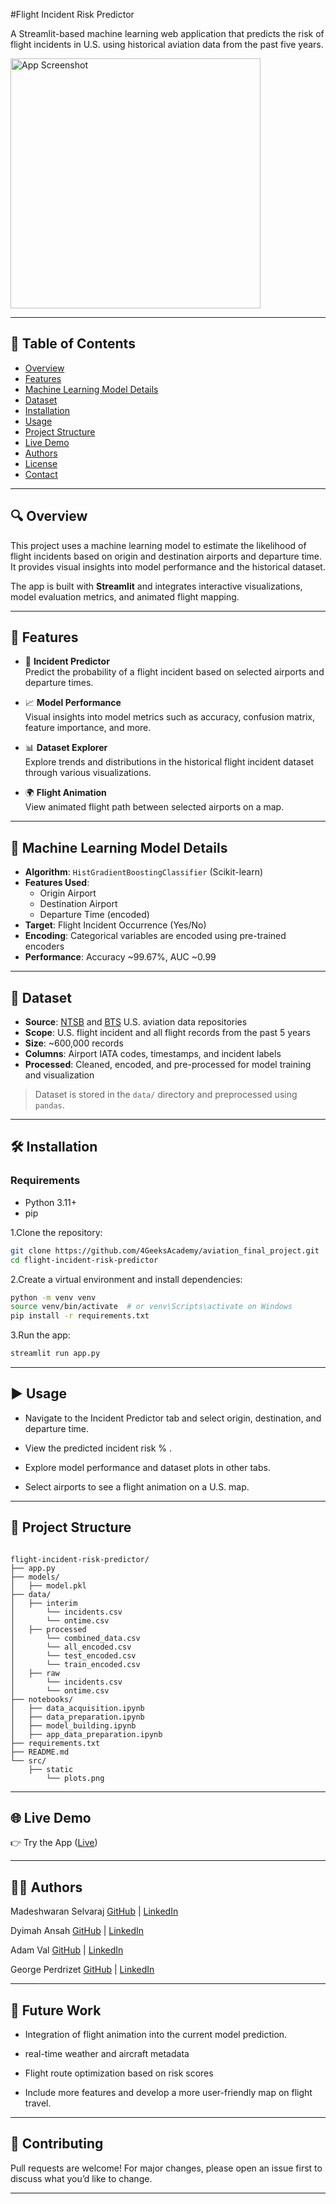 #Flight Incident Risk Predictor

A Streamlit-based machine learning web application that predicts the risk of flight incidents in U.S. using historical aviation data from the past five years.

<img src="https://github.com/4GeeksAcademy/Madesh10-aviation_final_project/blob/main/src/static/photo.jpg" alt="App Screenshot" width="400" img src="https://github.com/4GeeksAcademy/Madesh10-aviation_final_project/blob/main/src/static/Logo.png" alt="Logo" width="400"/>

---

## 📌 Table of Contents

- [Overview](#-overview)
- [Features](#-features)
- [Machine Learning Model Details](#-machine-learning-model-details)
- [Dataset](#-dataset)
- [Installation](#-installation)
- [Usage](#-usage)
- [Project Structure](#-project-structure)
- [Live Demo](#-live-demo)
- [Authors](#-authors)
- [License](#-license)
- [Contact](#-contact)

---

## 🔍 Overview

This project uses a machine learning model to estimate the likelihood of flight incidents based on origin and destination airports and departure time. It provides visual insights into model performance and the historical dataset.

The app is built with **Streamlit** and integrates interactive visualizations, model evaluation metrics, and animated flight mapping.

---

## 🚀 Features

- 🔮 **Incident Predictor**  
  Predict the probability of a flight incident based on selected airports and departure times.

- 📈 **Model Performance**  
  Visual insights into model metrics such as accuracy, confusion matrix, feature importance, and more.

- 📊 **Dataset Explorer**  
  Explore trends and distributions in the historical flight incident dataset through various visualizations.

- 🌍 **Flight Animation**  
  View animated flight path between selected airports on a map.

---

## 🧠 Machine Learning Model Details

- **Algorithm**: `HistGradientBoostingClassifier` (Scikit-learn)
- **Features Used**:
  - Origin Airport
  - Destination Airport
  - Departure Time (encoded)
- **Target**: Flight Incident Occurrence (Yes/No)
- **Encoding**: Categorical variables are encoded using pre-trained encoders
- **Performance**: Accuracy ~99.67%, AUC ~0.99

---

## 📁 Dataset

- **Source**: [NTSB](https://www.ntsb.gov/Pages/home.aspx) and [BTS](https://www.bts.gov/browse-statistical-products-and-data/bts-publications/airline-service-quality-performance-234-time) U.S. aviation data repositories
- **Scope**: U.S. flight incident and all flight records from the past 5 years
- **Size**: ~600,000 records
- **Columns**: Airport IATA codes, timestamps, and incident labels
- **Processed**: Cleaned, encoded, and pre-processed for model training and visualization

> Dataset is stored in the `data/` directory and preprocessed using `pandas`.

---

## 🛠️ Installation

### Requirements

- Python 3.11+
- pip

1.Clone the repository:

```bash
git clone https://github.com/4GeeksAcademy/aviation_final_project.git
cd flight-incident-risk-predictor
```

2.Create a virtual environment and install dependencies:

```bash
python -m venv venv
source venv/bin/activate  # or venv\Scripts\activate on Windows
pip install -r requirements.txt
```

3.Run the app:
```bash
streamlit run app.py
```

---

## ▶️ Usage

- Navigate to the Incident Predictor tab and select origin, destination, and departure time.

- View the predicted incident risk % .

- Explore model performance and dataset plots in other tabs.

- Select airports to see a flight animation on a U.S. map. 

---

## 📁 Project Structure

```

flight-incident-risk-predictor/
├── app.py
├── models/
│   ├── model.pkl
├── data/
│   ├── interim
│       └── incidents.csv
│       └── ontime.csv
│   ├── processed
│       └── combined_data.csv
│       └── all_encoded.csv
│       └── test_encoded.csv
│       └── train_encoded.csv
│   ├── raw
│       └── incidents.csv
│       └── ontime.csv
├── notebooks/
│   ├── data_acquisition.ipynb
│   ├── data_preparation.ipynb
│   ├── model_building.ipynb
│   ├── app_data_preparation.ipynb
├── requirements.txt
├── README.md
└── src/
    ├── static
        └── plots.png

```

---

## 🌐 Live Demo

👉 Try the App ([Live](https://madesh10-aviation-final-project.onrender.com/))

---

## 🧑‍💻 Authors

Madeshwaran Selvaraj 
[GitHub](https://github.com/Madesh-Selvaraj) | [LinkedIn](https://www.linkedin.com/in/madeshwaran-selvaraj/)

Dyimah Ansah 
[GitHub](https://github.com/Dansah2) | [LinkedIn](https://www.linkedin.com/in/dyimah-ansah/)

Adam Val 
[GitHub](https://github.com/adam6268) | [LinkedIn]()

George Perdrizet 
[GitHub](https://github.com/gperdrizet) | [LinkedIn](https://www.linkedin.com/in/gperdrizet/)

---

## 🚀 Future Work

- Integration of flight animation into the current model prediction.

- real-time weather and aircraft metadata

- Flight route optimization based on risk scores

- Include more features and develop a more user-friendly map on flight travel.

---

## 🤝 Contributing

Pull requests are welcome! For major changes, please open an issue first to discuss what you’d like to change.

---

